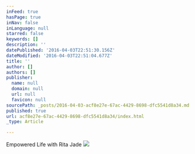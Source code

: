 ```yaml
---
inFeed: true
hasPage: true
inNav: false
inLanguage: null
starred: false
keywords: []
description: ''
datePublished: '2016-04-03T22:51:30.156Z'
dateModified: '2016-04-03T22:51:04.677Z'
title: ''
author: []
authors: []
publisher:
  name: null
  domain: null
  url: null
  favicon: null
sourcePath: _posts/2016-04-03-acf8e27e-67ac-4429-8698-dfc5541d8a34.md
published: true
url: acf8e27e-67ac-4429-8698-dfc5541d8a34/index.html
_type: Article

---
```

Empowered Life with Rita Jade
![](https://the-grid-user-content.s3-us-west-2.amazonaws.com/3e8b1162-57cc-495d-b921-cf969f52c78e.jpg)